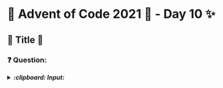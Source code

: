 # :christmas_tree: Advent of Code 2021 :christmas_tree: - Day 10 :sparkles:
## :star2: Title :star2:

### :question: Question: 

>
>
>

<p>
<details><summary><b><i>:clipboard: Input:</i></b></summary>

>```
>
>```

</details>